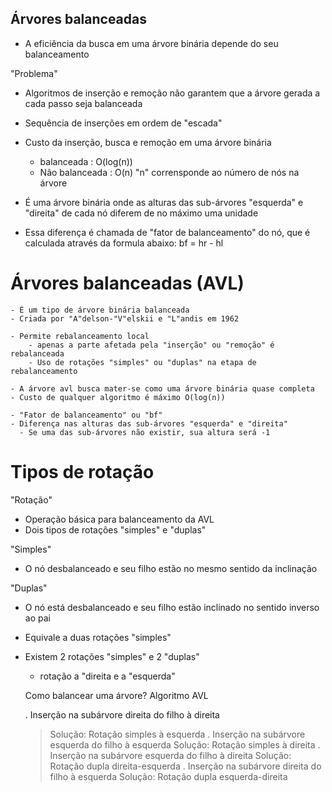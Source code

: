 ## Árvores balanceadas 
- A eficiência da busca em uma árvore binária depende do seu balanceamento

"Problema"
- Algoritmos de inserção e remoção não garantem que a árvore gerada a cada passo seja balanceada 
- Sequência de inserções em ordem de "escada"

- Custo da inserção, busca e remoção em uma árvore binária 
    - balanceada : O(log(n))
    - Não balanceada : O(n)
"n" corrensponde ao número de nós na árvore

- É uma árvore binária onde as alturas das sub-árvores "esquerda" e "direita" de cada nó diferem de no máximo uma unidade

- Essa diferença é chamada de "fator de balanceamento" do nó, que é calculada através da formula abaixo:
    bf = hr - hl

# Árvores balanceadas (AVL)

    - É um tipo de árvore binária balanceada 
    - Criada por "A"delson-"V"elskii e "L"andis em 1962

    - Permite rebalanceamento local
        - apenas a parte afetada pela "inserção" ou "remoção" é rebalanceada
        - Uso de rotações "simples" ou "duplas" na etapa de rebalanceamento

    - A árvore avl busca mater-se como uma árvore binária quase completa
    - Custo de qualquer algoritmo é máximo O(log(n))

    - "Fator de balanceamento" ou "bf" 
    - Diferença nas alturas das sub-árvores "esquerda" e "direita" 
      - Se uma das sub-árvores não existir, sua altura será -1 


# Tipos de rotação 

"Rotação"
- Operação básica para balanceamento da AVL 
- Dois tipos de rotações "simples" e "duplas"

"Simples"
- O nó desbalanceado e seu filho estão no mesmo sentido da inclinação 

"Duplas"
- O nó está desbalanceado e seu filho estão inclinado no sentido inverso ao pai
- Equivale a duas rotações "simples"

- Existem 2 rotações "simples" e 2 "duplas"
  - rotação a "direita e a "esquerda"

  




  Como balancear uma árvore? Algoritmo AVL

  . Inserção na subárvore direita do filho à direita
    > Solução: Rotação simples à esquerda
  . Inserção na subárvore esquerda do filho à esquerda
    > Solução: Rotação simples à direita
  . Inserção na subárvore esquerda do filho à direita
    > Solução: Rotação dupla direita-esquerda
  . Inserção na subárvore direita do filho à esquerda
    > Solução: Rotação dupla esquerda-direita
  
